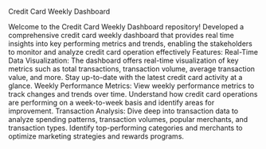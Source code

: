 Credit Card Weekly Dashboard

Welcome to the Credit Card Weekly Dashboard repository! 
Developed a comprehensive credit card weekly dashboard that provides real time insights into key performing metrics and trends, enabling the stakeholders to monitor and analyze credit card operation effectively
Features:
Real-Time Data Visualization: The dashboard offers real-time visualization of key metrics such as total transactions, transaction volume, average transaction value, and more. Stay up-to-date with the latest credit card activity at a glance.
Weekly Performance Metrics: View weekly performance metrics to track changes and trends over time. Understand how credit card operations are performing on a week-to-week basis and identify areas for improvement.
Transaction Analysis: Dive deep into transaction data to analyze spending patterns, transaction volumes, popular merchants, and transaction types. Identify top-performing categories and merchants to optimize marketing strategies and rewards programs.
